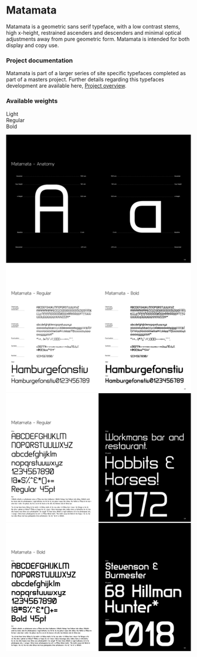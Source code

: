 # Matamata

Matamata is a geometric sans serif typeface, with a low contrast stems, high x-height, restrained ascenders and descenders and minimal optical adjustments away from pure geometric form. Matamata is intended for both display and copy use.

### Project documentation
Matamata is part of a larger series of site specific typefaces completed as part of a masters project. Further details regarding this typefaces development are available here, [Project overview](docs/project-overview.md).

### Available weights
Light   
Regular  
Bold   

![Image](images/mat.jpg)
![Image](images/mat2.jpg)
![Image](images/mat3.jpg)
![Image](images/mat4.jpg)
